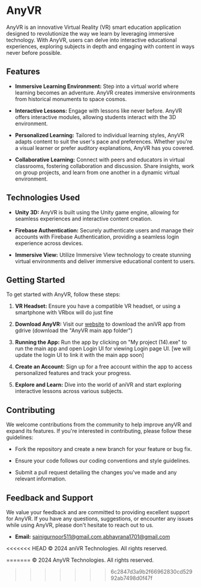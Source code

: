 # AnyVR

AnyVR is an innovative Virtual Reality (VR) smart education application designed to revolutionize the way we learn by leveraging immersive technology. With AnyVR, users can delve into interactive educational experiences, exploring subjects in depth and engaging with content in ways never before possible.

## Features

- **Immersive Learning Environment:** Step into a virtual world where learning becomes an adventure. AnyVR creates immersive environments from historical monuments to space cosmos.
  
- **Interactive Lessons:** Engage with lessons like never before. AnyVR offers interactive modules, allowing students interact with the 3D environment.

- **Personalized Learning:** Tailored to individual learning styles, AnyVR adapts content to suit the user's pace and preferences. Whether you're a visual learner or prefer auditory explanations, AnyVR has you covered.

- **Collaborative Learning:** Connect with peers and educators in virtual classrooms, fostering collaboration and discussion. Share insights, work on group projects, and learn from one another in a dynamic virtual environment.

## Technologies Used

- **Unity 3D:** AnyVR is built using the Unity game engine, allowing for seamless experiences and interactive content creation.
  
- **Firebase Authentication:** Securely authenticate users and manage their accounts with Firebase Authentication, providing a seamless login experience across devices.

- **Immersive View:** Utilize Immersive View technology to create stunning virtual environments and deliver immersive educational content to users.

## Getting Started

To get started with AnyVR, follow these steps:

1. **VR Headset:** Ensure you have a compatible VR headset, or using a smartphone with VRbox will do just fine
  
2. **Download AnyVR:** Visit our [website](https://anyvr-e5c05.web.app) to download the aniVR app from gdrive (download the "AnyVR main app folder")

3. **Running the App:** Run the app by clicking on "My project (14).exe" to run the main app and open Login UI for viewing Login page UI. [we will update the login UI to link it with the main app soon] 

4. **Create an Account:** Sign up for a free account within the app to access personalized features and track your progress.

5. **Explore and Learn:** Dive into the world of aniVR and start exploring interactive lessons across various subjects.

## Contributing

We welcome contributions from the community to help improve anyVR and expand its features. If you're interested in contributing, please follow these guidelines:

- Fork the repository and create a new branch for your feature or bug fix.
  
- Ensure your code follows our coding conventions and style guidelines.

- Submit a pull request detailing the changes you've made and any relevant information.

## Feedback and Support

We value your feedback and are committed to providing excellent support for AnyVR. If you have any questions, suggestions, or encounter any issues while using AnyVR, please don't hesitate to reach out to us.

- **Email:** sainigurnoor511@gmail.com,abhayrana1701@gmail.com

<<<<<<< HEAD
© 2024 aniVR Technologies. All rights reserved.

=======
© 2024 AnyVR Technologies. All rights reserved.
>>>>>>> 6c2847d3a9b2f66962830cd52992ab7498d0f47f
